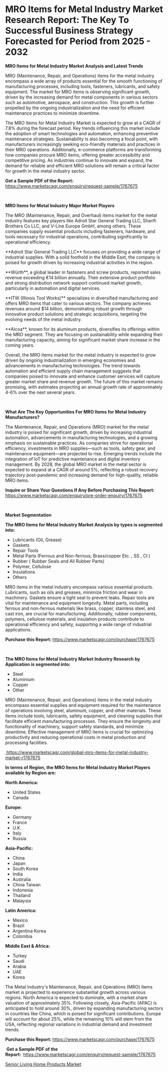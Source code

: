 <p><h1>MRO Items for Metal Industry Market Research Report: The Key To Successful Business Strategy Forecasted for Period from 2025 - 2032</h1></p><p><strong>MRO Items for Metal Industry Market Analysis and Latest Trends</strong></p>
<p><p>MRO (Maintenance, Repair, and Operations) items for the metal industry encompass a wide array of products essential for the smooth functioning of manufacturing processes, including tools, fasteners, lubricants, and safety equipment. The market for MRO items is observing significant growth, driven by the increasing demand for metal components in various sectors such as automotive, aerospace, and construction. This growth is further propelled by the ongoing industrialization and the need for efficient maintenance practices to minimize downtime.</p><p>The MRO Items for Metal Industry Market is expected to grow at a CAGR of 7.8% during the forecast period. Key trends influencing this market include the adoption of smart technologies and automation, enhancing preventive maintenance strategies. Sustainability is also becoming a focal point, with manufacturers increasingly seeking eco-friendly materials and practices in their MRO operations. Additionally, e-commerce platforms are transforming how companies procure MRO items, offering greater accessibility and competitive pricing. As industries continue to innovate and expand, the demand for reliable and efficient MRO solutions will remain a critical factor for growth in the metal industry sector.</p></p>
<p><strong>Get a Sample PDF of the Report:&nbsp;</strong> <a href="https://www.marketscagr.com/enquiry/request-sample/1767675?utm_campaign=2386&utm_medium=2&utm_source=Github&utm_content=ia&utm_term=09022025&utm_id=mro-items-for-metal-industry">https://www.marketscagr.com/enquiry/request-sample/1767675</a></p>
<p>&nbsp;</p>
<p><strong>MRO Items for Metal Industry Major Market Players</strong></p>
<p><p>The MRO (Maintenance, Repair, and Overhaul) items market for the metal industry features key players like Adroit Star General Trading LLC, Sharifi Brothers Co LLC, and V-Line Europe GmbH, among others. These companies supply essential products including fasteners, hardware, and tools necessary for industrial operations, contributing significantly to operational efficiency.</p><p>**Adroit Star General Trading LLC** focuses on providing a wide range of industrial supplies. With a solid foothold in the Middle East, the company is poised for growth driven by increasing industrial activities in the region.</p><p>**Würth**, a global leader in fasteners and screw products, reported sales revenue exceeding €14 billion annually. Their extensive product portfolio and strong distribution network support continued market growth, particularly in automation and digital services.</p><p>**ITW (Illinois Tool Works)** specializes in diversified manufacturing and offers MRO items that cater to various sectors. The company achieves revenues around $14 billion, demonstrating robust growth through innovative product solutions and strategic acquisitions, targeting the evolving needs of the metal industry.</p><p>**Alcoa**, known for its aluminum products, diversifies its offerings within the MRO segment. They are focusing on sustainability while expanding their manufacturing capacity, aiming for significant market share increase in the coming years.</p><p>Overall, the MRO items market for the metal industry is expected to grow driven by ongoing industrialization in emerging economies and advancements in manufacturing technologies. The trend towards automation and efficient supply chain management suggests that companies poised to innovate and enhance customer services will capture greater market share and revenue growth. The future of this market remains promising, with estimates projecting an annual growth rate of approximately 4-6% over the next several years.</p></p>
<p>&nbsp;</p>
<p><strong>What Are The Key Opportunities For MRO Items for Metal Industry Manufacturers?</strong></p>
<p><p>The Maintenance, Repair, and Operations (MRO) market for the metal industry is poised for significant growth, driven by increasing industrial automation, advancements in manufacturing technologies, and a growing emphasis on sustainable practices. As companies strive for operational efficiency, investments in MRO supplies—such as tools, safety gear, and maintenance equipment—are projected to rise. Emerging trends include the integration of IoT for predictive maintenance and digital inventory management. By 2028, the global MRO market in the metal sector is expected to expand at a CAGR of around 5%, reflecting a robust recovery trajectory post-pandemic and increasing demand for high-quality, reliable MRO items.</p></p>
<p><strong>Inquire or Share Your Questions If Any Before Purchasing This Report:</strong> <a href="https://www.marketscagr.com/enquiry/pre-order-enquiry/1767675?utm_campaign=2386&utm_medium=2&utm_source=Github&utm_content=ia&utm_term=09022025&utm_id=mro-items-for-metal-industry">https://www.marketscagr.com/enquiry/pre-order-enquiry/1767675</a></p>
<p>&nbsp;</p>
<p><strong>Market Segmentation</strong></p>
<p><strong>The MRO Items for Metal Industry Market Analysis by types is segmented into:</strong></p>
<p><ul><li>Lubricants (Oil, Grease)</li><li>Gaskets</li><li>Repair Tools</li><li>Metal Parts (Ferrous and Non-ferrous; Brass/copper Etc. , SS , CI )</li><li>Rubber ( Rubber Seals and All Rubber Parts)</li><li>Polymer, Cellulose</li><li>Insulations</li><li>Others</li></ul></p>
<p><p>MRO items in the metal industry encompass various essential products. Lubricants, such as oils and greases, minimize friction and wear in machinery. Gaskets ensure a tight seal to prevent leaks. Repair tools are vital for maintenance and equipment longevity. Metal parts, including ferrous and non-ferrous materials like brass, copper, stainless steel, and cast iron, are crucial for manufacturing. Additionally, rubber components, polymers, cellulose materials, and insulation products contribute to operational efficiency and safety, supporting a wide range of industrial applications.</p></p>
<p><strong>Purchase this Report:&nbsp;</strong><a href="https://www.marketscagr.com/purchase/1767675?utm_campaign=2386&utm_medium=2&utm_source=Github&utm_content=ia&utm_term=09022025&utm_id=mro-items-for-metal-industry">https://www.marketscagr.com/purchase/1767675</a></p>
<p>&nbsp;</p>
<p><strong>The MRO Items for Metal Industry Market Industry Research by Application is segmented into:</strong></p>
<p><ul><li>Steel</li><li>Aluminium</li><li>Copper</li><li>Other</li></ul></p>
<p><p>MRO (Maintenance, Repair, and Operations) items in the metal industry encompass essential supplies and equipment required for the maintenance of operations involving steel, aluminum, copper, and other materials. These items include tools, lubricants, safety equipment, and cleaning supplies that facilitate efficient manufacturing processes. They ensure the longevity and functionality of machinery, support safety standards, and minimize downtime. Effective management of MRO items is crucial for optimizing productivity and reducing operational costs in metal production and processing facilities.</p></p>
<p><a href="https://www.marketscagr.com/global-mro-items-for-metal-industry-market-r1767675?utm_campaign=2386&utm_medium=2&utm_source=Github&utm_content=ia&utm_term=09022025&utm_id=mro-items-for-metal-industry">&nbsp;https://www.marketscagr.com/global-mro-items-for-metal-industry-market-r1767675</a></p>
<p><strong>In terms of Region, the MRO Items for Metal Industry Market Players available by Region are:</strong></p>
<p>
    <p> <strong> North America: </strong>
        <ul>
            <li>United States</li>
            <li>Canada</li>
        </ul>
        </p> 
    <p> <strong> Europe: </strong>
        <ul>
            <li>Germany</li>
            <li>France</li>
            <li>U.K.</li>
            <li>Italy</li>
            <li>Russia</li>
        </ul>
        </p> 
    <p> <strong> Asia-Pacific: </strong>
        <ul>
            <li>China</li>
            <li>Japan</li>
            <li>South Korea</li>
            <li>India</li>
            <li>Australia</li>
            <li>China Taiwan</li>
            <li>Indonesia</li>
            <li>Thailand</li>
            <li>Malaysia</li>
        </ul>
        </p> 
    <p> <strong> Latin America: </strong>
        <ul>
            <li>Mexico</li>
            <li>Brazil</li>
            <li>Argentina Korea</li>
            <li>Colombia</li>
        </ul>
        </p> 
    <p> <strong> Middle East & Africa: </strong>
        <ul>
            <li>Turkey</li>
            <li>Saudi</li>
            <li>Arabia</li>
            <li>UAE</li>
            <li>Korea</li>
        </ul>
    </p>
    </p>
<p><p>The Metal Industry's Maintenance, Repair, and Operations (MRO) items market is projected to experience substantial growth across various regions. North America is expected to dominate, with a market share valuation of approximately 35%. Following closely, Asia-Pacific (APAC) is anticipated to hold around 30%, driven by expanding manufacturing sectors in countries like China, which is poised for significant contributions. Europe will account for about 25%, while the remaining 10% will stem from the USA, reflecting regional variations in industrial demand and investment trends.</p></p>
<p><strong>Purchase this Report: </strong><a href="https://www.marketscagr.com/purchase/1767675?utm_campaign=2386&utm_medium=2&utm_source=Github&utm_content=ia&utm_term=09022025&utm_id=mro-items-for-metal-industry">https://www.marketscagr.com/purchase/1767675</a></p>
<p>&nbsp;<strong>Get a Sample PDF of the Report:&nbsp;&nbsp;</strong><a href="https://www.marketscagr.com/enquiry/request-sample/1767675?utm_campaign=2386&utm_medium=2&utm_source=Github&utm_content=ia&utm_term=09022025&utm_id=mro-items-for-metal-industry">https://www.marketscagr.com/enquiry/request-sample/1767675</a></p>
<p><strong></strong></p>
<p><p><a href="https://github.com/osbornrdaflalo/Market-Research-Report-List-1/blob/main/senior-living-home-products-market.md?utm_campaign=2386&utm_medium=2&utm_source=Github&utm_content=ia&utm_term=09022025&utm_id=mro-items-for-metal-industry">Senior Living Home Products Market</a></p></p>